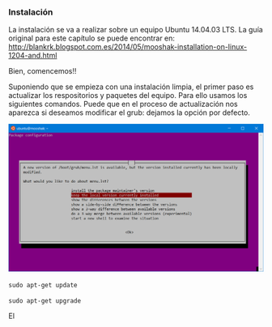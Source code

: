 ### Instalación

La instalación se va a realizar sobre un equipo Ubuntu 14.04.03 LTS. La guía original para este capítulo se puede encontrar en: http://blankrk.blogspot.com.es/2014/05/mooshak-installation-on-linux-1204-and.html



Bien, comencemos!!

Suponiendo que se empieza con una instalación limpia, el primer paso es actualizar los respositorios y paquetes del equipo. Para ello usamos los siguientes comandos. Puede que en el proceso de actualización nos aparezca si deseamos modificar el grub: dejamos la opción por defecto.

![](/images/actualizacion.png)



`sudo apt-get update`

`sudo apt-get upgrade`

El 

